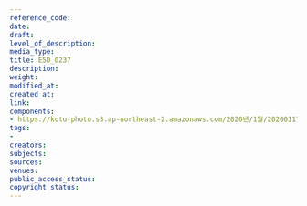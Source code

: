 ```yaml
---
reference_code: 
date: 
draft: 
level_of_description: 
media_type: 
title: E5D_0237
description: 
weight: 
modified_at: 
created_at: 
link: 
components:
- https://kctu-photo.s3.ap-northeast-2.amazonaws.com/2020년/1월/20200117_톨게이트+갈라치기+중단+직접고용+촉구+도명화.유창근+단식+기자회견/E5D_0237.jpg
tags:
- 
creators: 
subjects: 
sources: 
venues: 
public_access_status: 
copyright_status: 
---
```

